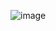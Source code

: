 ![image](https://github.com/sanajitjana/Spring-Boot-Security-Template/assets/76105799/79de315d-5254-4be8-91d6-dfd62d435b61)
